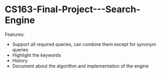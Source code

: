 # CS163-Final-Project---Search-Engine
Features:
- Support all required queries, can combine them except for synonym queries
- Highlight the keywords
- History
- Document about the algorithm and implementation of the engine
